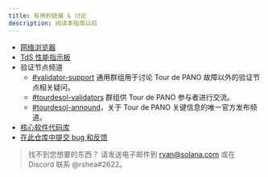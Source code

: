 ```yaml
---
title: 有用的链接 & 讨论
description: 阅读本指南以后
---
```


- [网络浏览器](http://explorer.solana.com/)
- [TdS 性能指示板](https://metrics.safecoin.org:3000/d/monitor-edge/cluster-telemetry-edge?refresh=1m&from=now-15m&to=now&var-testnet=tds)
- 验证节点频道
  - [\#validator-support](https://discord.gg/rZsenD) 通用群组用于讨论 Tour de PANO 故障以外的验证节点相关疑问。
  - [\#tourdesol-validators](https://discord.gg/BdujK2) 群组供 Tour de PANO 参与者进行交流。
  - [\#tourdesol-annound](https://discord.gg/Q5TxEC)，关于 Tour de PANO 关键信息的唯一官方发布频道。
- [核心软件代码库](https://github.com/panoptisdev/panoptis)
- [在此仓库中提交 bug 和反馈](https://github.com/panoptisdev/panoptis/issues)

> 找不到您想要的东西？ 请发送电子邮件到 ryan@solana.com 或在 Discord 联系 @rshea\#2622。
